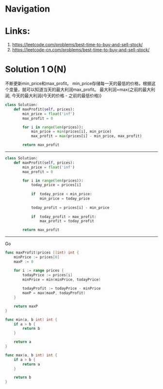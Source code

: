 # Navigation

# Links:
1. https://leetcode.com/problems/best-time-to-buy-and-sell-stock/
2. https://leetcode-cn.com/problems/best-time-to-buy-and-sell-stock/


# Solution 1 O(N)
不断更新min_price和max_profit。
min_price存储每一天的最低的价格，根据这个变量，就可以知道当天的最大利润max_profit。
最大利润=max{之前的最大利润, 今天的最大利润(今天的价格 - 之前的最低价格)}
```python
class Solution:
    def maxProfit(self, prices):
        min_price = float('inf')
        max_profit = 0

        for i in range(len(prices)):
            min_price = min(prices[i], min_price)
            max_profit = max(prices[i] - min_price, max_profit)

        return max_profit
```
---
```python
class Solution:
    def maxProfit(self, prices):
        min_price = float('inf')
        max_profit = 0

        for i in range(len(prices)):
            today_price = prices[i] 
        
            if  today_price < min_price:
                min_price = today_price
               
            today_profit = prices[i] - min_price
            
            if  today_profit > max_profit:
                max_profit = today_profit

        return max_profit
```
---
Go
```go
func maxProfit(prices []int) int {
    minPrice := prices[0]
    maxP := 0

    for i := range prices {
        todayPrice := prices[i]
        minPrice = min(minPrice, todayPrice)
        
        todayProfit := todayPrice - minPrice
        maxP = max(maxP, todayProfit)
    }

    return maxP
}

func min(a, b int) int {
    if a > b {
        return b
    }

    return a
}

func max(a, b int) int {
    if a > b {
        return a
    }

    return b
}
```